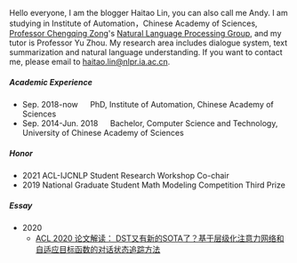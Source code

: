 Hello everyone, I am the blogger Haitao Lin, you can also call me Andy. I am studying in Institute of Automation，Chinese Academy of Sciences, [Professor Chengqing Zong](http://www.nlpr.ia.ac.cn/cip/cqzong.htm)'s [Natural Language Processing Group](http://www.nlpr.ia.ac.cn/cip/introduction.htm), and my tutor is Professor Yu Zhou. My research area includes dialogue system, text summarization and natural language understanding. If you want to contact me, please email to haitao.lin@nlpr.ia.ac.cn.

##### Academic Experience

- Sep. 2018-now &emsp; PhD, Institute of Automation, Chinese Academy of Sciences
- Sep. 2014-Jun. 2018 &emsp; Bachelor, Computer Science and Technology, University of Chinese Academy of Sciences

##### Honor

- 2021 ACL-IJCNLP Student Research Workshop Co-chair
- 2019 National Graduate Student Math Modeling Competition Third Prize

##### Essay

- 2020
  - [ACL 2020 论文解读： DST又有新的SOTA了？基于层级化注意力网络和自适应目标函数的对话状态追踪方法](https://mp.weixin.qq.com/s?__biz=MzUzOTYzNjIwMw==&mid=2247484095&idx=2&sn=864dcee7eee3c4276d143982e9e2023d&chksm=fac43a3bcdb3b32de6ea185e44564f403fd4d9e56c9164aad4d6c9d61a95738d88c6855ff469&scene=126&sessionid=1600427264&key=92bd8fadcb6a4858b3a03b84e4568cc046736758525df2a56c5c2452ee55299897be8e3c27813705793ca6bcd9d5abfc6a8deeb48f4d6653a93b608c61f8c6d54559e3eacf76cf5dd5589d256d2d7c7b7d9d4ea2c80f1d41ca385d3815567e7bbde9e8c6e78ad753ae7d49d16f70e58d6e69f597de42a4bb31424eccee7d4f20&ascene=1&uin=MTQ1MzYwMDQ2MQ%3D%3D&devicetype=Windows+10+x64&version=62090529&lang=zh_CN&exportkey=ATIXdL9cZLtF%2Fsi%2F%2Fv1suUw%3D&pass_ticket=lBE3%2FmpXzXUQKKr0MvyQUMTTmIb402LYpsJK17pZRqdqUQbkJ1KqmrM3pTOahGkX&wx_header=0)



